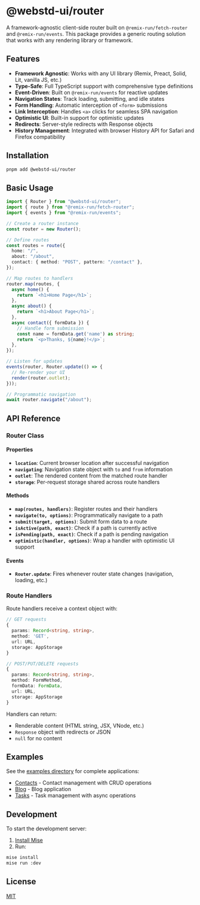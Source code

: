 # @webstd-ui/router

A framework-agnostic client-side router built on `@remix-run/fetch-router` and `@remix-run/events`. This package provides a generic routing solution that works with any rendering library or framework.

## Features

- **Framework Agnostic**: Works with any UI library (Remix, Preact, Solid, Lit, vanilla JS, etc.)
- **Type-Safe**: Full TypeScript support with comprehensive type definitions
- **Event-Driven**: Built on `@remix-run/events` for reactive updates
- **Navigation States**: Track loading, submitting, and idle states
- **Form Handling**: Automatic interception of `<form>` submissions
- **Link Interception**: Handles `<a>` clicks for seamless SPA navigation
- **Optimistic UI**: Built-in support for optimistic updates
- **Redirects**: Server-style redirects with Response objects
- **History Management**: Integrated with browser History API for Safari and Firefox compatibility

## Installation

```sh
pnpm add @webstd-ui/router
```

## Basic Usage

```ts
import { Router } from "@webstd-ui/router";
import { route } from "@remix-run/fetch-router";
import { events } from "@remix-run/events";

// Create a router instance
const router = new Router();

// Define routes
const routes = route({
  home: "/",
  about: "/about",
  contact: { method: "POST", pattern: "/contact" },
});

// Map routes to handlers
router.map(routes, {
  async home() {
    return `<h1>Home Page</h1>`;
  },
  async about() {
    return `<h1>About Page</h1>`;
  },
  async contact({ formData }) {
    // Handle form submission
    const name = formData.get('name') as string;
    return `<p>Thanks, ${name}!</p>`;
  },
});

// Listen for updates
events(router, Router.update(() => {
  // Re-render your UI
  render(router.outlet);
}));

// Programmatic navigation
await router.navigate("/about");
```

## API Reference

### Router Class

#### Properties

- **`location`**: Current browser location after successful navigation
- **`navigating`**: Navigation state object with `to` and `from` information
- **`outlet`**: The rendered content from the matched route handler
- **`storage`**: Per-request storage shared across route handlers

#### Methods

- **`map(routes, handlers)`**: Register routes and their handlers
- **`navigate(to, options)`**: Programmatically navigate to a path
- **`submit(target, options)`**: Submit form data to a route
- **`isActive(path, exact)`**: Check if a path is currently active
- **`isPending(path, exact)`**: Check if a path is pending navigation
- **`optimistic(handler, options)`**: Wrap a handler with optimistic UI support

#### Events

- **`Router.update`**: Fires whenever router state changes (navigation, loading, etc.)

### Route Handlers

Route handlers receive a context object with:

```ts
// GET requests
{
  params: Record<string, string>,
  method: 'GET',
  url: URL,
  storage: AppStorage
}

// POST/PUT/DELETE requests
{
  params: Record<string, string>,
  method: FormMethod,
  formData: FormData,
  url: URL,
  storage: AppStorage
}
```

Handlers can return:
- Renderable content (HTML string, JSX, VNode, etc.)
- `Response` object with redirects or JSON
- `null` for no content

## Examples

See the [examples directory](../../examples) for complete applications:

- [Contacts](../../examples/contacts) - Contact management with CRUD operations
- [Blog](../../examples/blog) - Blog application
- [Tasks](../../examples/tasks) - Task management with async operations

## Development

To start the development server:

1. [Install Mise](https://mise.jdx.dev/installing-mise.html)
2. Run:

```sh
mise install
mise run :dev
```

## License

[MIT](LICENSE)
